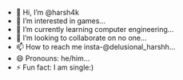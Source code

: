 - 👋 Hi, I’m @harsh4k
- 👀 I’m interested in games...
- 🌱 I’m currently learning computer engineering...
- 💞️ I’m looking to collaborate on no one...
- 📫 How to reach me insta-@delusional_harshh...
- 😄 Pronouns: he/him...
- ⚡ Fun fact: I am single:)

<!---
harsh4k/harsh4k is a ✨ special ✨ repository because its `README.md` (this file) appears on your GitHub profile.
You can click the Preview link to take a look at your changes.
--->
